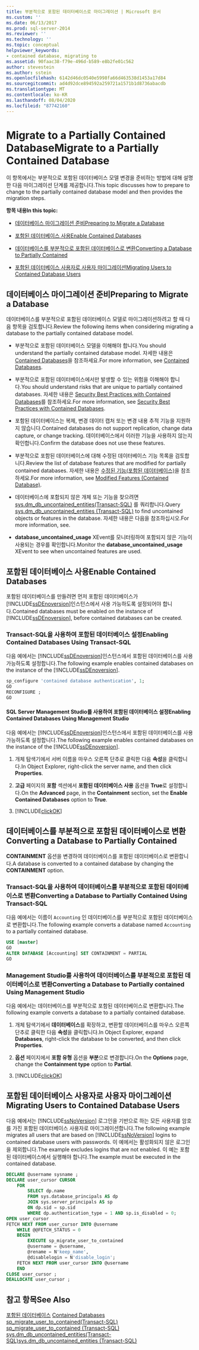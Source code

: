 ```yaml
---
title: 부분적으로 포함된 데이터베이스로 마이그레이션 | Microsoft 문서
ms.custom: ''
ms.date: 06/13/2017
ms.prod: sql-server-2014
ms.reviewer: ''
ms.technology: ''
ms.topic: conceptual
helpviewer_keywords:
- contained database, migrating to
ms.assetid: 90faac38-f79e-496d-b589-e8b2fe01c562
author: stevestein
ms.author: sstein
ms.openlocfilehash: 6142d46dc0540e5998fa66d463538d1453a17d84
ms.sourcegitcommit: ad4d92dce894592a259721a1571b1d8736abacdb
ms.translationtype: MT
ms.contentlocale: ko-KR
ms.lasthandoff: 08/04/2020
ms.locfileid: "87742160"
---
```

# <a name="migrate-to-a-partially-contained-database"></a><span data-ttu-id="13ce6-102">Migrate to a Partially Contained Database</span><span class="sxs-lookup"><span data-stu-id="13ce6-102">Migrate to a Partially Contained Database</span></span>
  <span data-ttu-id="13ce6-103">이 항목에서는 부분적으로 포함된 데이터베이스 모델 변경을 준비하는 방법에 대해 설명한 다음 마이그레이션 단계를 제공합니다.</span><span class="sxs-lookup"><span data-stu-id="13ce6-103">This topic discusses how to prepare to change to the partially contained database model and then provides the migration steps.</span></span>  
  
 <span data-ttu-id="13ce6-104">**항목 내용**</span><span class="sxs-lookup"><span data-stu-id="13ce6-104">**In this topic:**</span></span>  
  
-   [<span data-ttu-id="13ce6-105">데이터베이스 마이그레이션 준비</span><span class="sxs-lookup"><span data-stu-id="13ce6-105">Preparing to Migrate a Database</span></span>](#prepare)  
  
-   [<span data-ttu-id="13ce6-106">포함된 데이터베이스 사용</span><span class="sxs-lookup"><span data-stu-id="13ce6-106">Enable Contained Databases</span></span>](#enable)  
  
-   [<span data-ttu-id="13ce6-107">데이터베이스를 부분적으로 포함된 데이터베이스로 변환</span><span class="sxs-lookup"><span data-stu-id="13ce6-107">Converting a Database to Partially Contained</span></span>](#convert)  
  
-   [<span data-ttu-id="13ce6-108">포함된 데이터베이스 사용자로 사용자 마이그레이션</span><span class="sxs-lookup"><span data-stu-id="13ce6-108">Migrating Users to Contained Database Users</span></span>](#users)  
  
##  <a name="preparing-to-migrate-a-database"></a><a name="prepare"></a> <span data-ttu-id="13ce6-109">데이터베이스 마이그레이션 준비</span><span class="sxs-lookup"><span data-stu-id="13ce6-109">Preparing to Migrate a Database</span></span>  
 <span data-ttu-id="13ce6-110">데이터베이스를 부분적으로 포함된 데이터베이스 모델로 마이그레이션하려고 할 때 다음 항목을 검토합니다.</span><span class="sxs-lookup"><span data-stu-id="13ce6-110">Review the following items when considering migrating a database to the partially contained database model.</span></span>  
  
-   <span data-ttu-id="13ce6-111">부분적으로 포함된 데이터베이스 모델을 이해해야 합니다.</span><span class="sxs-lookup"><span data-stu-id="13ce6-111">You should understand the partially contained database model.</span></span> <span data-ttu-id="13ce6-112">자세한 내용은 [Contained Databases](contained-databases.md)을 참조하세요.</span><span class="sxs-lookup"><span data-stu-id="13ce6-112">For more information, see [Contained Databases](contained-databases.md).</span></span>  
  
-   <span data-ttu-id="13ce6-113">부분적으로 포함된 데이터베이스에서만 발생할 수 있는 위험을 이해해야 합니다.</span><span class="sxs-lookup"><span data-stu-id="13ce6-113">You should understand risks that are unique to partially contained databases.</span></span> <span data-ttu-id="13ce6-114">자세한 내용은 [Security Best Practices with Contained Databases](security-best-practices-with-contained-databases.md)를 참조하세요.</span><span class="sxs-lookup"><span data-stu-id="13ce6-114">For more information, see [Security Best Practices with Contained Databases](security-best-practices-with-contained-databases.md).</span></span>  
  
-   <span data-ttu-id="13ce6-115">포함된 데이터베이스는 복제, 변경 데이터 캡처 또는 변경 내용 추적 기능을 지원하지 않습니다.</span><span class="sxs-lookup"><span data-stu-id="13ce6-115">Contained databases do not support replication, change data capture, or change tracking.</span></span> <span data-ttu-id="13ce6-116">데이터베이스에서 이러한 기능을 사용하지 않는지 확인합니다.</span><span class="sxs-lookup"><span data-stu-id="13ce6-116">Confirm the database does not use these features.</span></span>  
  
-   <span data-ttu-id="13ce6-117">부분적으로 포함된 데이터베이스에 대해 수정된 데이터베이스 기능 목록을 검토합니다.</span><span class="sxs-lookup"><span data-stu-id="13ce6-117">Review the list of database features that are modified for partially contained databases.</span></span> <span data-ttu-id="13ce6-118">자세한 내용은 [수정된 기능&#40;포함된 데이터베이스&#41;](modified-features-contained-database.md)을 참조하세요.</span><span class="sxs-lookup"><span data-stu-id="13ce6-118">For more information, see [Modified Features &#40;Contained Database&#41;](modified-features-contained-database.md).</span></span>  
  
-   <span data-ttu-id="13ce6-119">데이터베이스에 포함되지 않은 개체 또는 기능을 찾으려면 [sys.dm_db_uncontained_entities&#40;Transact-SQL&#41;](/sql/relational-databases/system-dynamic-management-views/sys-dm-db-uncontained-entities-transact-sql) 를 쿼리합니다.</span><span class="sxs-lookup"><span data-stu-id="13ce6-119">Query [sys.dm_db_uncontained_entities &#40;Transact-SQL&#41;](/sql/relational-databases/system-dynamic-management-views/sys-dm-db-uncontained-entities-transact-sql) to find uncontained objects or features in the database.</span></span> <span data-ttu-id="13ce6-120">자세한 내용은 다음을 참조하십시오.</span><span class="sxs-lookup"><span data-stu-id="13ce6-120">For more information, see.</span></span>  
  
-   <span data-ttu-id="13ce6-121">**database_uncontained_usage** XEvent를 모니터링하여 포함되지 않은 기능이 사용되는 경우를 확인합니다.</span><span class="sxs-lookup"><span data-stu-id="13ce6-121">Monitor the **database_uncontained_usage** XEvent to see when uncontained features are used.</span></span>  
  
##  <a name="enable-contained-databases"></a><a name="enable"></a> <span data-ttu-id="13ce6-122">포함된 데이터베이스 사용</span><span class="sxs-lookup"><span data-stu-id="13ce6-122">Enable Contained Databases</span></span>  
 <span data-ttu-id="13ce6-123">포함된 데이터베이스를 만들려면 먼저 포함된 데이터베이스가 [!INCLUDE[ssDEnoversion](../../includes/ssdenoversion-md.md)]인스턴스에서 사용 가능하도록 설정되어야 합니다.</span><span class="sxs-lookup"><span data-stu-id="13ce6-123">Contained databases must be enabled on the instance of [!INCLUDE[ssDEnoversion](../../includes/ssdenoversion-md.md)], before contained databases can be created.</span></span>  
  
### <a name="enabling-contained-databases-using-transact-sql"></a><span data-ttu-id="13ce6-124">Transact-SQL을 사용하여 포함된 데이터베이스 설정</span><span class="sxs-lookup"><span data-stu-id="13ce6-124">Enabling Contained Databases Using Transact-SQL</span></span>  
 <span data-ttu-id="13ce6-125">다음 예에서는 [!INCLUDE[ssDEnoversion](../../includes/ssdenoversion-md.md)]인스턴스에서 포함된 데이터베이스를 사용 가능하도록 설정합니다.</span><span class="sxs-lookup"><span data-stu-id="13ce6-125">The following example enables contained databases on the instance of the [!INCLUDE[ssDEnoversion](../../includes/ssdenoversion-md.md)].</span></span>  
  
```sql  
sp_configure 'contained database authentication', 1;  
GO  
RECONFIGURE ;  
GO  
```  
  
#### <a name="enabling-contained-databases-using-management-studio"></a><span data-ttu-id="13ce6-126">SQL Server Management Studio를 사용하여 포함된 데이터베이스 설정</span><span class="sxs-lookup"><span data-stu-id="13ce6-126">Enabling Contained Databases Using Management Studio</span></span>  
 <span data-ttu-id="13ce6-127">다음 예에서는 [!INCLUDE[ssDEnoversion](../../includes/ssdenoversion-md.md)]인스턴스에서 포함된 데이터베이스를 사용 가능하도록 설정합니다.</span><span class="sxs-lookup"><span data-stu-id="13ce6-127">The following example enables contained databases on the instance of the [!INCLUDE[ssDEnoversion](../../includes/ssdenoversion-md.md)].</span></span>  
  
1.  <span data-ttu-id="13ce6-128">개체 탐색기에서 서버 이름을 마우스 오른쪽 단추로 클릭한 다음 **속성**을 클릭합니다.</span><span class="sxs-lookup"><span data-stu-id="13ce6-128">In Object Explorer, right-click the server name, and then click **Properties**.</span></span>  
  
2.  <span data-ttu-id="13ce6-129">**고급** 페이지의 **포함** 섹션에서 **포함된 데이터베이스 사용** 옵션을 **True**로 설정합니다.</span><span class="sxs-lookup"><span data-stu-id="13ce6-129">On the **Advanced** page, in the **Containment** section, set the **Enable Contained Databases** option to **True**.</span></span>  
  
3.  [!INCLUDE[clickOK](../../../includes/clickok-md.md)]  
  
##  <a name="converting-a-database-to-partially-contained"></a><a name="convert"></a> <span data-ttu-id="13ce6-130">데이터베이스를 부분적으로 포함된 데이터베이스로 변환</span><span class="sxs-lookup"><span data-stu-id="13ce6-130">Converting a Database to Partially Contained</span></span>  
 <span data-ttu-id="13ce6-131">**CONTAINMENT** 옵션을 변경하여 데이터베이스를 포함된 데이터베이스로 변환합니다.</span><span class="sxs-lookup"><span data-stu-id="13ce6-131">A database is converted to a contained database by changing the **CONTAINMENT** option.</span></span>  
  
### <a name="converting-a-database-to-partially-contained-using-transact-sql"></a><span data-ttu-id="13ce6-132">Transact-SQL을 사용하여 데이터베이스를 부분적으로 포함된 데이터베이스로 변환</span><span class="sxs-lookup"><span data-stu-id="13ce6-132">Converting a Database to Partially Contained Using Transact-SQL</span></span>  
 <span data-ttu-id="13ce6-133">다음 예에서는 이름이 `Accounting` 인 데이터베이스를 부분적으로 포함된 데이터베이스로 변환합니다.</span><span class="sxs-lookup"><span data-stu-id="13ce6-133">The following example converts a database named `Accounting` to a partially contained database.</span></span>  
  
```sql  
USE [master]  
GO  
ALTER DATABASE [Accounting] SET CONTAINMENT = PARTIAL  
GO  
```  
  
### <a name="converting-a-database-to-partially-contained-using-management-studio"></a><span data-ttu-id="13ce6-134">Management Studio를 사용하여 데이터베이스를 부분적으로 포함된 데이터베이스로 변환</span><span class="sxs-lookup"><span data-stu-id="13ce6-134">Converting a Database to Partially contained Using Management Studio</span></span>  
 <span data-ttu-id="13ce6-135">다음 예에서는 데이터베이스를 부분적으로 포함된 데이터베이스로 변환합니다.</span><span class="sxs-lookup"><span data-stu-id="13ce6-135">The following example converts a database to a partially contained database.</span></span>  
  
1.  <span data-ttu-id="13ce6-136">개체 탐색기에서 **데이터베이스**를 확장하고, 변환할 데이터베이스를 마우스 오른쪽 단추로 클릭한 다음 **속성**을 클릭합니다.</span><span class="sxs-lookup"><span data-stu-id="13ce6-136">In Object Explorer, expand **Databases**, right-click the database to be converted, and then click **Properties**.</span></span>  
  
2.  <span data-ttu-id="13ce6-137">**옵션** 페이지에서 **포함 유형** 옵션을 **부분**으로 변경합니다.</span><span class="sxs-lookup"><span data-stu-id="13ce6-137">On the **Options** page, change the **Containment type** option to **Partial**.</span></span>  
  
3.  [!INCLUDE[clickOK](../../../includes/clickok-md.md)]  
  
##  <a name="migrating-users-to-contained-database-users"></a><a name="users"></a> <span data-ttu-id="13ce6-138">포함된 데이터베이스 사용자로 사용자 마이그레이션</span><span class="sxs-lookup"><span data-stu-id="13ce6-138">Migrating Users to Contained Database Users</span></span>  
 <span data-ttu-id="13ce6-139">다음 예에서는 [!INCLUDE[ssNoVersion](../../includes/ssnoversion-md.md)] 로그인을 기반으로 하는 모든 사용자를 암호를 가진 포함된 데이터베이스 사용자로 마이그레이션합니다.</span><span class="sxs-lookup"><span data-stu-id="13ce6-139">The following example migrates all users that are based on [!INCLUDE[ssNoVersion](../../includes/ssnoversion-md.md)] logins to contained database users with passwords.</span></span> <span data-ttu-id="13ce6-140">이 예에서는 활성화되지 않은 로그인을 제외합니다.</span><span class="sxs-lookup"><span data-stu-id="13ce6-140">The example excludes logins that are not enabled.</span></span> <span data-ttu-id="13ce6-141">이 예는 포함된 데이터베이스에서 실행해야 합니다.</span><span class="sxs-lookup"><span data-stu-id="13ce6-141">The example must be executed in the contained database.</span></span>  
  
```sql  
DECLARE @username sysname ;  
DECLARE user_cursor CURSOR  
    FOR   
        SELECT dp.name   
        FROM sys.database_principals AS dp  
        JOIN sys.server_principals AS sp   
        ON dp.sid = sp.sid  
        WHERE dp.authentication_type = 1 AND sp.is_disabled = 0;  
OPEN user_cursor  
FETCH NEXT FROM user_cursor INTO @username  
    WHILE @@FETCH_STATUS = 0  
    BEGIN  
        EXECUTE sp_migrate_user_to_contained   
        @username = @username,  
        @rename = N'keep_name',  
        @disablelogin = N'disable_login';  
    FETCH NEXT FROM user_cursor INTO @username  
    END  
CLOSE user_cursor ;  
DEALLOCATE user_cursor ;  
```  
  
## <a name="see-also"></a><span data-ttu-id="13ce6-142">참고 항목</span><span class="sxs-lookup"><span data-stu-id="13ce6-142">See Also</span></span>  
 <span data-ttu-id="13ce6-143">[포함된 데이터베이스](contained-databases.md) </span><span class="sxs-lookup"><span data-stu-id="13ce6-143">[Contained Databases](contained-databases.md) </span></span>  
 <span data-ttu-id="13ce6-144">[sp_migrate_user_to_contained&#40;Transact-SQL&#41;](/sql/relational-databases/system-stored-procedures/sp-migrate-user-to-contained-transact-sql) </span><span class="sxs-lookup"><span data-stu-id="13ce6-144">[sp_migrate_user_to_contained &#40;Transact-SQL&#41;](/sql/relational-databases/system-stored-procedures/sp-migrate-user-to-contained-transact-sql) </span></span>  
 [<span data-ttu-id="13ce6-145">sys.dm_db_uncontained_entities&#40;Transact-SQL&#41;</span><span class="sxs-lookup"><span data-stu-id="13ce6-145">sys.dm_db_uncontained_entities &#40;Transact-SQL&#41;</span></span>](/sql/relational-databases/system-dynamic-management-views/sys-dm-db-uncontained-entities-transact-sql)  
  
  
